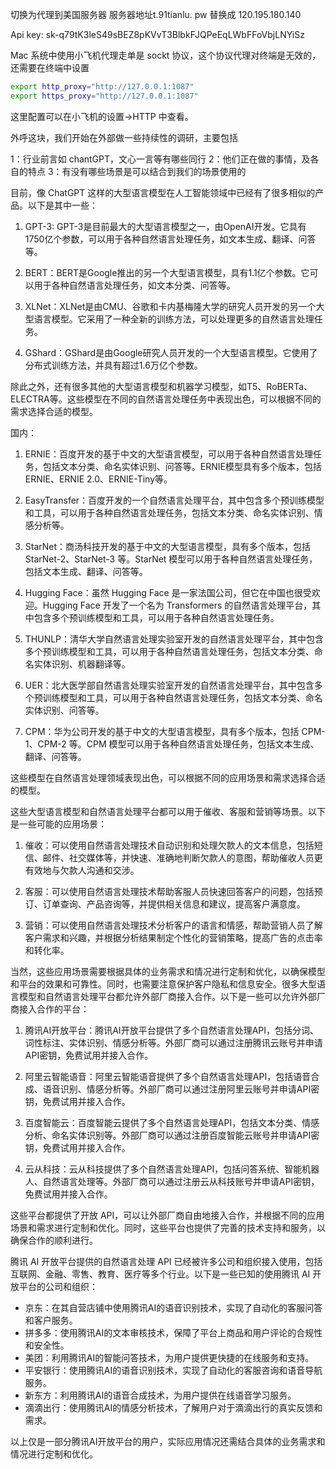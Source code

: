 
切换为代理到美国服务器
服务器地址t.91tianlu. pw 替换成 120.195.180.140

Api key:
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


Mac 系统中使用小飞机代理走单是 sockt 协议，这个协议代理对终端是无效的，还需要在终端中设置

```sh
export http_proxy="http://127.0.0.1:1087"
export https_proxy="http://127.0.0.1:1087"
```

这里配置可以在小飞机的设置->HTTP 中查看。



外呼这块，我们开始在外部做一些持续性的调研，主要包括

1：行业前言如 chantGPT，文心一言等有哪些同行
2：他们正在做的事情，及各自的特点
3：有没有哪些场景是可以结合到我们的场景使用的

目前，像 ChatGPT 这样的大型语言模型在人工智能领域中已经有了很多相似的产品。以下是其中一些：

1.  GPT-3: GPT-3是目前最大的大型语言模型之一，由OpenAI开发。它具有1750亿个参数，可以用于各种自然语言处理任务，如文本生成、翻译、问答等。
    
2.  BERT：BERT是Google推出的另一个大型语言模型，具有1.1亿个参数。它可以用于各种自然语言处理任务，如文本分类、问答等。
    
3.  XLNet：XLNet是由CMU、谷歌和卡内基梅隆大学的研究人员开发的另一个大型语言模型。它采用了一种全新的训练方法，可以处理更多的自然语言处理任务。
    
4.  GShard：GShard是由Google研究人员开发的一个大型语言模型。它使用了分布式训练方法，并具有超过1.6万亿个参数。
    

除此之外，还有很多其他的大型语言模型和机器学习模型，如T5、RoBERTa、ELECTRA等。这些模型在不同的自然语言处理任务中表现出色，可以根据不同的需求选择合适的模型。


国内：

1.  ERNIE：百度开发的基于中文的大型语言模型，可以用于各种自然语言处理任务，包括文本分类、命名实体识别、问答等。ERNIE模型具有多个版本，包括ERNIE、ERNIE 2.0、ERNIE-Tiny等。
    
2.  EasyTransfer：百度开发的一个自然语言处理平台，其中包含多个预训练模型和工具，可以用于各种自然语言处理任务，包括文本分类、命名实体识别、情感分析等。
    
3.  StarNet：商汤科技开发的基于中文的大型语言模型，具有多个版本，包括 StarNet-2、StarNet-3 等。StarNet 模型可以用于各种自然语言处理任务，包括文本生成、翻译、问答等。

4.  Hugging Face：虽然 Hugging Face 是一家法国公司，但它在中国也很受欢迎。Hugging Face 开发了一个名为 Transformers 的自然语言处理平台，其中包含多个预训练模型和工具，可以用于各种自然语言处理任务。
    
5.  THUNLP：清华大学自然语言处理实验室开发的自然语言处理平台，其中包含多个预训练模型和工具，可以用于各种自然语言处理任务，包括文本分类、命名实体识别、机器翻译等。
    
6.  UER：北大医学部自然语言处理实验室开发的自然语言处理平台，其中包含多个预训练模型和工具，可以用于各种自然语言处理任务，包括文本分类、命名实体识别、问答等。
    
7.  CPM：华为公司开发的基于中文的大型语言模型，具有多个版本，包括 CPM-1、CPM-2 等。CPM 模型可以用于各种自然语言处理任务，包括文本生成、翻译、问答等。

这些模型在自然语言处理领域表现出色，可以根据不同的应用场景和需求选择合适的模型。


这些大型语言模型和自然语言处理平台都可以用于催收、客服和营销等场景。以下是一些可能的应用场景：

1.  催收：可以使用自然语言处理技术自动识别和处理欠款人的文本信息，包括短信、邮件、社交媒体等，并快速、准确地判断欠款人的意图，帮助催收人员更有效地与欠款人沟通和交涉。

2.  客服：可以使用自然语言处理技术帮助客服人员快速回答客户的问题，包括预订、订单查询、产品咨询等，并提供相关信息和建议，提高客户满意度。

3.  营销：可以使用自然语言处理技术分析客户的语言和情感，帮助营销人员了解客户需求和兴趣，并根据分析结果制定个性化的营销策略，提高广告的点击率和转化率。


当然，这些应用场景需要根据具体的业务需求和情况进行定制和优化，以确保模型和平台的效果和可靠性。同时，也需要注意保护客户隐私和信息安全。很多大型语言模型和自然语言处理平台都允许外部厂商接入合作。以下是一些可以允许外部厂商接入合作的平台：

1.  腾讯AI开放平台：腾讯AI开放平台提供了多个自然语言处理API，包括分词、词性标注、实体识别、情感分析等。外部厂商可以通过注册腾讯云账号并申请API密钥，免费试用并接入合作。

2.  阿里云智能语音：阿里云智能语音提供了多个自然语言处理API，包括语音合成、语音识别、情感分析等。外部厂商可以通过注册阿里云账号并申请API密钥，免费试用并接入合作。

3.  百度智能云：百度智能云提供了多个自然语言处理API，包括文本分类、情感分析、命名实体识别等。外部厂商可以通过注册百度智能云账号并申请API密钥，免费试用并接入合作。

4.  云从科技：云从科技提供了多个自然语言处理API，包括问答系统、智能机器人、自然语言处理等。外部厂商可以通过注册云从科技账号并申请API密钥，免费试用并接入合作。


这些平台都提供了开放 API，可以让外部厂商自由地接入合作，并根据不同的应用场景和需求进行定制和优化。同时，这些平台也提供了完善的技术支持和服务，以确保合作的顺利进行。


腾讯 AI 开放平台提供的自然语言处理 API 已经被许多公司和组织接入使用，包括互联网、金融、零售、教育、医疗等多个行业。以下是一些已知的使用腾讯 AI 开放平台的公司和组织：

-   京东：在其自营店铺中使用腾讯AI的语音识别技术，实现了自动化的客服问答和客户服务。
-   拼多多：使用腾讯AI的文本审核技术，保障了平台上商品和用户评论的合规性和安全性。
-   美团：利用腾讯AI的智能问答技术，为用户提供更快捷的在线服务和支持。
-   平安银行：使用腾讯AI的语音识别技术，实现了自动化的客服咨询和语音导航服务。
-   新东方：利用腾讯AI的语音合成技术，为用户提供在线语音学习服务。
-   滴滴出行：使用腾讯AI的情感分析技术，了解用户对于滴滴出行的真实反馈和需求。

以上仅是一部分腾讯AI开放平台的用户，实际应用情况还需结合具体的业务需求和情况进行定制和优化。






